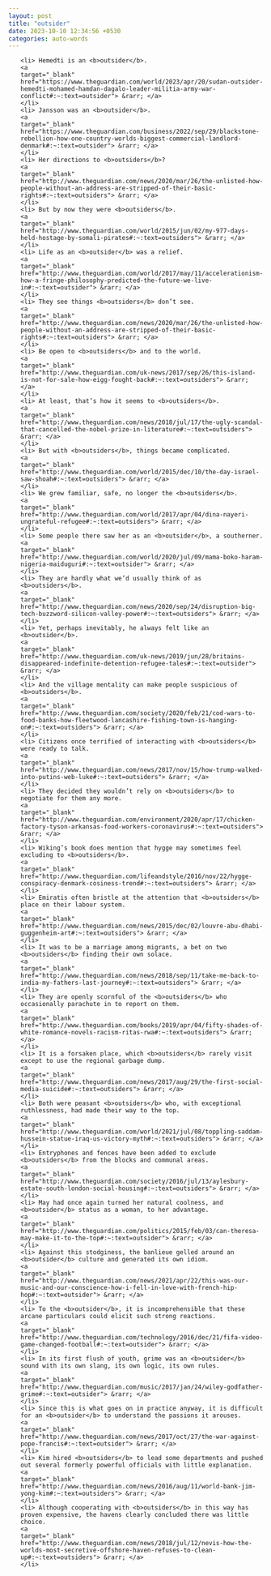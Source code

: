 ```yaml
---
layout: post
title: "outsider"
date: 2023-10-10 12:34:56 +0530
categories: auto-words
---
```

<ol>

    <li> Hemedti is an <b>outsider</b>.
    <a 
    target="_blank" 
    href="https://www.theguardian.com/world/2023/apr/20/sudan-outsider-hemedti-mohamed-hamdan-dagalo-leader-militia-army-war-conflict#:~:text=outsider"> &rarr; </a>
    </li>
    <li> Jansson was an <b>outsider</b>.
    <a 
    target="_blank" 
    href="https://www.theguardian.com/business/2022/sep/29/blackstone-rebellion-how-one-country-worlds-biggest-commercial-landlord-denmark#:~:text=outsider"> &rarr; </a>
    </li>
    <li> Her directions to <b>outsiders</b>?
    <a 
    target="_blank" 
    href="http://www.theguardian.com/news/2020/mar/26/the-unlisted-how-people-without-an-address-are-stripped-of-their-basic-rights#:~:text=outsiders"> &rarr; </a>
    </li>
    <li> But by now they were <b>outsiders</b>.
    <a 
    target="_blank" 
    href="http://www.theguardian.com/world/2015/jun/02/my-977-days-held-hostage-by-somali-pirates#:~:text=outsiders"> &rarr; </a>
    </li>
    <li> Life as an <b>outsider</b> was a relief.
    <a 
    target="_blank" 
    href="http://www.theguardian.com/world/2017/may/11/accelerationism-how-a-fringe-philosophy-predicted-the-future-we-live-in#:~:text=outsider"> &rarr; </a>
    </li>
    <li> They see things <b>outsiders</b> don’t see.
    <a 
    target="_blank" 
    href="http://www.theguardian.com/news/2020/mar/26/the-unlisted-how-people-without-an-address-are-stripped-of-their-basic-rights#:~:text=outsiders"> &rarr; </a>
    </li>
    <li> Be open to <b>outsiders</b> and to the world.
    <a 
    target="_blank" 
    href="http://www.theguardian.com/uk-news/2017/sep/26/this-island-is-not-for-sale-how-eigg-fought-back#:~:text=outsiders"> &rarr; </a>
    </li>
    <li> At least, that’s how it seems to <b>outsiders</b>.
    <a 
    target="_blank" 
    href="http://www.theguardian.com/news/2018/jul/17/the-ugly-scandal-that-cancelled-the-nobel-prize-in-literature#:~:text=outsiders"> &rarr; </a>
    </li>
    <li> But with <b>outsiders</b>, things became complicated.
    <a 
    target="_blank" 
    href="http://www.theguardian.com/world/2015/dec/10/the-day-israel-saw-shoah#:~:text=outsiders"> &rarr; </a>
    </li>
    <li> We grew familiar, safe, no longer the <b>outsiders</b>.
    <a 
    target="_blank" 
    href="http://www.theguardian.com/world/2017/apr/04/dina-nayeri-ungrateful-refugee#:~:text=outsiders"> &rarr; </a>
    </li>
    <li> Some people there saw her as an <b>outsider</b>, a southerner.
    <a 
    target="_blank" 
    href="http://www.theguardian.com/world/2020/jul/09/mama-boko-haram-nigeria-maiduguri#:~:text=outsider"> &rarr; </a>
    </li>
    <li> They are hardly what we’d usually think of as <b>outsiders</b>.
    <a 
    target="_blank" 
    href="http://www.theguardian.com/news/2020/sep/24/disruption-big-tech-buzzword-silicon-valley-power#:~:text=outsiders"> &rarr; </a>
    </li>
    <li> Yet, perhaps inevitably, he always felt like an <b>outsider</b>.
    <a 
    target="_blank" 
    href="http://www.theguardian.com/uk-news/2019/jun/28/britains-disappeared-indefinite-detention-refugee-tales#:~:text=outsider"> &rarr; </a>
    </li>
    <li> And the village mentality can make people suspicious of <b>outsiders</b>.
    <a 
    target="_blank" 
    href="http://www.theguardian.com/society/2020/feb/21/cod-wars-to-food-banks-how-fleetwood-lancashire-fishing-town-is-hanging-on#:~:text=outsiders"> &rarr; </a>
    </li>
    <li> Citizens once terrified of interacting with <b>outsiders</b> were ready to talk.
    <a 
    target="_blank" 
    href="http://www.theguardian.com/news/2017/nov/15/how-trump-walked-into-putins-web-luke#:~:text=outsiders"> &rarr; </a>
    </li>
    <li> They decided they wouldn’t rely on <b>outsiders</b> to negotiate for them any more.
    <a 
    target="_blank" 
    href="http://www.theguardian.com/environment/2020/apr/17/chicken-factory-tyson-arkansas-food-workers-coronavirus#:~:text=outsiders"> &rarr; </a>
    </li>
    <li> Wiking’s book does mention that hygge may sometimes feel excluding to <b>outsiders</b>.
    <a 
    target="_blank" 
    href="http://www.theguardian.com/lifeandstyle/2016/nov/22/hygge-conspiracy-denmark-cosiness-trend#:~:text=outsiders"> &rarr; </a>
    </li>
    <li> Emiratis often bristle at the attention that <b>outsiders</b> place on their labour system.
    <a 
    target="_blank" 
    href="http://www.theguardian.com/news/2015/dec/02/louvre-abu-dhabi-guggenheim-art#:~:text=outsiders"> &rarr; </a>
    </li>
    <li> It was to be a marriage among migrants, a bet on two <b>outsiders</b> finding their own solace.
    <a 
    target="_blank" 
    href="http://www.theguardian.com/news/2018/sep/11/take-me-back-to-india-my-fathers-last-journey#:~:text=outsiders"> &rarr; </a>
    </li>
    <li> They are openly scornful of the <b>outsiders</b> who occasionally parachute in to report on them.
    <a 
    target="_blank" 
    href="http://www.theguardian.com/books/2019/apr/04/fifty-shades-of-white-romance-novels-racism-ritas-rwa#:~:text=outsiders"> &rarr; </a>
    </li>
    <li> It is a forsaken place, which <b>outsiders</b> rarely visit except to use the regional garbage dump.
    <a 
    target="_blank" 
    href="http://www.theguardian.com/news/2017/aug/29/the-first-social-media-suicide#:~:text=outsiders"> &rarr; </a>
    </li>
    <li> Both were peasant <b>outsiders</b> who, with exceptional ruthlessness, had made their way to the top.
    <a 
    target="_blank" 
    href="http://www.theguardian.com/world/2021/jul/08/toppling-saddam-hussein-statue-iraq-us-victory-myth#:~:text=outsiders"> &rarr; </a>
    </li>
    <li> Entryphones and fences have been added to exclude <b>outsiders</b> from the blocks and communal areas.
    <a 
    target="_blank" 
    href="http://www.theguardian.com/society/2016/jul/13/aylesbury-estate-south-london-social-housing#:~:text=outsiders"> &rarr; </a>
    </li>
    <li> May had once again turned her natural coolness, and <b>outsider</b> status as a woman, to her advantage.
    <a 
    target="_blank" 
    href="http://www.theguardian.com/politics/2015/feb/03/can-theresa-may-make-it-to-the-top#:~:text=outsider"> &rarr; </a>
    </li>
    <li> Against this stodginess, the banlieue gelled around an <b>outsider</b> culture and generated its own idiom.
    <a 
    target="_blank" 
    href="http://www.theguardian.com/news/2021/apr/22/this-was-our-music-and-our-conscience-how-i-fell-in-love-with-french-hip-hop#:~:text=outsider"> &rarr; </a>
    </li>
    <li> To the <b>outsider</b>, it is incomprehensible that these arcane particulars could elicit such strong reactions.
    <a 
    target="_blank" 
    href="http://www.theguardian.com/technology/2016/dec/21/fifa-video-game-changed-football#:~:text=outsider"> &rarr; </a>
    </li>
    <li> In its first flush of youth, grime was an <b>outsider</b> sound with its own slang, its own logic, its own rules.
    <a 
    target="_blank" 
    href="http://www.theguardian.com/music/2017/jan/24/wiley-godfather-grime#:~:text=outsider"> &rarr; </a>
    </li>
    <li> Since this is what goes on in practice anyway, it is difficult for an <b>outsider</b> to understand the passions it arouses.
    <a 
    target="_blank" 
    href="http://www.theguardian.com/news/2017/oct/27/the-war-against-pope-francis#:~:text=outsider"> &rarr; </a>
    </li>
    <li> Kim hired <b>outsiders</b> to lead some departments and pushed out several formerly powerful officials with little explanation.
    <a 
    target="_blank" 
    href="http://www.theguardian.com/news/2016/aug/11/world-bank-jim-yong-kim#:~:text=outsiders"> &rarr; </a>
    </li>
    <li> Although cooperating with <b>outsiders</b> in this way has proven expensive, the havens clearly concluded there was little choice.
    <a 
    target="_blank" 
    href="http://www.theguardian.com/news/2018/jul/12/nevis-how-the-worlds-most-secretive-offshore-haven-refuses-to-clean-up#:~:text=outsiders"> &rarr; </a>
    </li>
